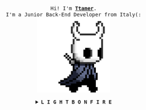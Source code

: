 <p align="center">
  <br>
  <samp>
    Hi! I'm <b><a rel="nofollow noopener noreferrer" target="_blank" href="https://tanx.dev">Ttamer</a></b>.
    <br>I'm a Junior Back-End Developer from Italy(:<br>

</samp>

  <img src="https://raw.githubusercontent.com/TanZng/TanZng/master/assets/hollor_knight3.gif" width="200"/>

</p>


<details align="center">

<summary> <b> <samp> L I G H T   B O N F I R E </samp></b></summary>
<samp>
 <b><h2 style="color: #fc6203">B O N F I R E &nbsp; L I T !</h2> </b>

<img src="https://raw.githubusercontent.com/TanZng/TanZng/master/assets/bonefire.gif" width="200"/>

Current Project: <a href="https://github.com/TanZng/dijkstras-shortest-path">Dijkstra's shortest path visualizer.</a>

<p align="center">
  <a rel="nofollow noopener noreferrer" target="_blank" href="https://www.linkedin.com/in/tania-r-zuniga/">
  <img src="https://raw.githubusercontent.com/TanZng/TanZng/master/assets/linkedin.png" width="30px" alt="LinkedIn"></a>
  &nbsp; &nbsp;
  <a rel="nofollow noopener noreferrer" target="_blank" href="https://twitter.com/tanx_dev">
  <img src="https://raw.githubusercontent.com/TanZng/TanZng/master/assets/twitter.png" width="30px" alt="Twitter"></a>
  &nbsp; &nbsp;
  <a rel="nofollow noopener noreferrer" target="_blank" href="https://www.hackerrank.com/tanx_dev">
  <img src="https://raw.githubusercontent.com/TanZng/TanZng/master/assets/hackerrank.png" width="30px" alt="HackerRank"></a>
  &nbsp; &nbsp;
  <a rel="nofollow noopener noreferrer" target="_blank" href="https://leetcode.com/tan_dev/">
  <img src="https://raw.githubusercontent.com/TanZng/TanZng/master/assets/leetcode.png" width="30px" alt="LeetCode"></a>
  &nbsp;
  &nbsp;
  <a rel="nofollow noopener noreferrer" target="_blank" href="https://tanx.dev/estus-flask">
  <img src="https://raw.githubusercontent.com/TanZng/TanZng/master/assets/estus_flask.png" width="23px" alt="Secret"></a>
</p> 


</samp>
</details>
